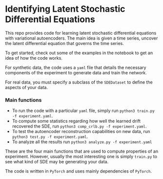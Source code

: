 # Identifying Latent Stochastic Differential Equations

This repo provides code for learning latent stochastic differential equations with variational autoencoders. The main idea is given a time series, uncover the latent differential equation that governs the time series. 

To get started, check out some of the examples in the notebook to get an idea of how the code works. 

For synthetic data, the code uses a `yaml` file that details the necessary components of the experiment to generate data and train the network. 

For real data, you must specify a subclass of the `SDEDataset` to define the aspects of your data. 

### Main functions

- To run the code with a particular `yaml` file, simply run `python3 train.py -f experiment.yaml`. 
- To compute some statistics regarding how well the learned drift recovered the SDE, run `python3 comp_crlb.py -f experiment.yaml`. 
- To test the autoencoder reconstruction capabilities on new data, run `python3 test.py -f experiment.yaml`. 
- To analyze all the results run `python3 analyze.py -f experiment.yaml`

These are the four main functions that are used to compute properties of an experiment. However, usually the most interesting one is simply `train.py` to see what kind of SDE may be generating your data. 
 
The code is written in `PyTorch` and uses mainly dependencies of `PyTorch`. 




